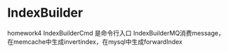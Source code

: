 # IndexBuilder
homework4
IndexBuilderCmd 是命令行入口
IndexBuilderMQ消费message，在memcache中生成invertindex，在mysql中生成forwardIndex
